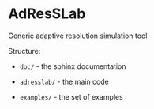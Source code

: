 AdResSLab
===========================

Generic adaptive resolution simulation tool

Structure:

 - ``doc/``  - the sphinx documentation
 - ``adresslab/``  - the main code

 - ``examples/`` - the set of examples
